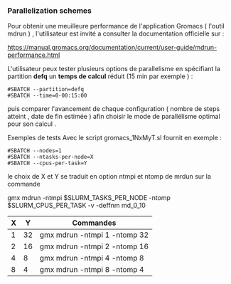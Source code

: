 ### Parallelization schemes 

Pour obtenir une meuilleure performance de l'application Gromacs ( l'outil mdrun ) , l'utilisateur est invité a consulter la documentation officielle sur : 

https://manual.gromacs.org/documentation/current/user-guide/mdrun-performance.html 

L'utilisateur peux tester plusieurs options de parallelisme  en spécifiant la partition **defq** un **temps de calcul** réduit (15 min par exemple )  : 

```
#SBATCH --partition=defq
#SBATCH --time=0-00:15:00
```

puis comparer l'avancement de chaque configuration  ( nombre de steps atteint , date de fin estimée )  afin  choisir le mode de parallélisme  optimal pour son  calcul  .

Exemples de tests Avec le script gromacs_1NxMyT.sl fournit en exemple :

```
#SBATCH --nodes=1
#SBATCH --ntasks-per-node=X
#SBATCH --cpus-per-task=Y
```

le choix de X et Y se traduit en option ntmpi et ntomp de mrdun sur la commande 

gmx mdrun -ntmpi $SLURM_TASKS_PER_NODE -ntomp $SLURM_CPUS_PER_TASK -v -deffnm md_0_10


| X  | Y  | Commandes                    | 
| ---| ---| -----------------------------| 
| 1  | 32 | gmx mdrun -ntmpi 1 -ntomp 32 |
| 2  | 16 | gmx mdrun -ntmpi 2 -ntomp 16 |
| 4  | 8  | gmx mdrun -ntmpi 4 -ntomp 8  | 
| 8  | 4  | gmx mdrun -ntmpi 8 -ntomp 4  | 



